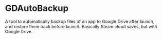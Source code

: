 # GDAutoBackup
A tool to automatically backup files of an app to Google Drive after launch, and restore them back before launch. Basically Steam cloud saves, but with Google Drive.
